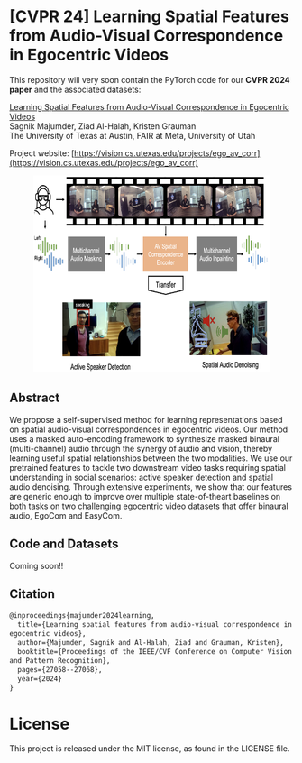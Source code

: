 # [CVPR 24] Learning Spatial Features from Audio-Visual Correspondence in Egocentric Videos
This repository will very soon contain the PyTorch code for our **CVPR 2024 paper** and the associated datasets: 

[Learning Spatial Features from Audio-Visual Correspondence
in Egocentric Videos](https://vision.cs.utexas.edu/projects/ego_av_corr/)<br />
Sagnik Majumder, Ziad Al-Halah, Kristen Grauman<br />
The University of Texas at Austin, FAIR at Meta, University of Utah


Project website: [https://vision.cs.utexas.edu/projects/ego_av_corr](https://vision.cs.utexas.edu/projects/ego_av_corr)

<p align="center">
  <img src="concept.png" width="420" height="350">
</p>

## Abstract
We propose a self-supervised method for learning representations based on spatial audio-visual correspondences in egocentric videos. Our method uses a masked auto-encoding framework to synthesize masked binaural (multi-channel) audio through the synergy of audio and vision, thereby learning useful spatial relationships between the two modalities. We use our pretrained features to tackle two downstream video tasks requiring spatial understanding in social scenarios: active speaker detection and spatial audio denoising. Through extensive experiments, we show that our features are generic enough to improve over multiple state-of-theart baselines on both tasks on two challenging egocentric video datasets that offer binaural audio, EgoCom and EasyCom.


## Code and Datasets
Coming soon!!



## Citation
```
@inproceedings{majumder2024learning,
  title={Learning spatial features from audio-visual correspondence in egocentric videos},
  author={Majumder, Sagnik and Al-Halah, Ziad and Grauman, Kristen},
  booktitle={Proceedings of the IEEE/CVF Conference on Computer Vision and Pattern Recognition},
  pages={27058--27068},
  year={2024}
}
```

# License
This project is released under the MIT license, as found in the LICENSE file.
